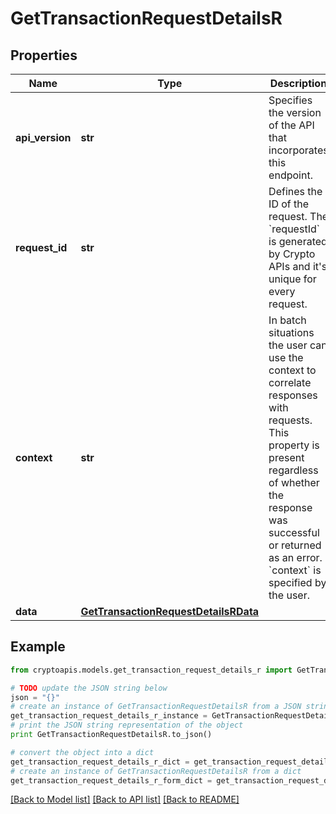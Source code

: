 # GetTransactionRequestDetailsR


## Properties
Name | Type | Description | Notes
------------ | ------------- | ------------- | -------------
**api_version** | **str** | Specifies the version of the API that incorporates this endpoint. | 
**request_id** | **str** | Defines the ID of the request. The &#x60;requestId&#x60; is generated by Crypto APIs and it&#39;s unique for every request. | 
**context** | **str** | In batch situations the user can use the context to correlate responses with requests. This property is present regardless of whether the response was successful or returned as an error. &#x60;context&#x60; is specified by the user. | [optional] 
**data** | [**GetTransactionRequestDetailsRData**](GetTransactionRequestDetailsRData.md) |  | 

## Example

```python
from cryptoapis.models.get_transaction_request_details_r import GetTransactionRequestDetailsR

# TODO update the JSON string below
json = "{}"
# create an instance of GetTransactionRequestDetailsR from a JSON string
get_transaction_request_details_r_instance = GetTransactionRequestDetailsR.from_json(json)
# print the JSON string representation of the object
print GetTransactionRequestDetailsR.to_json()

# convert the object into a dict
get_transaction_request_details_r_dict = get_transaction_request_details_r_instance.to_dict()
# create an instance of GetTransactionRequestDetailsR from a dict
get_transaction_request_details_r_form_dict = get_transaction_request_details_r.from_dict(get_transaction_request_details_r_dict)
```
[[Back to Model list]](../README.md#documentation-for-models) [[Back to API list]](../README.md#documentation-for-api-endpoints) [[Back to README]](../README.md)



